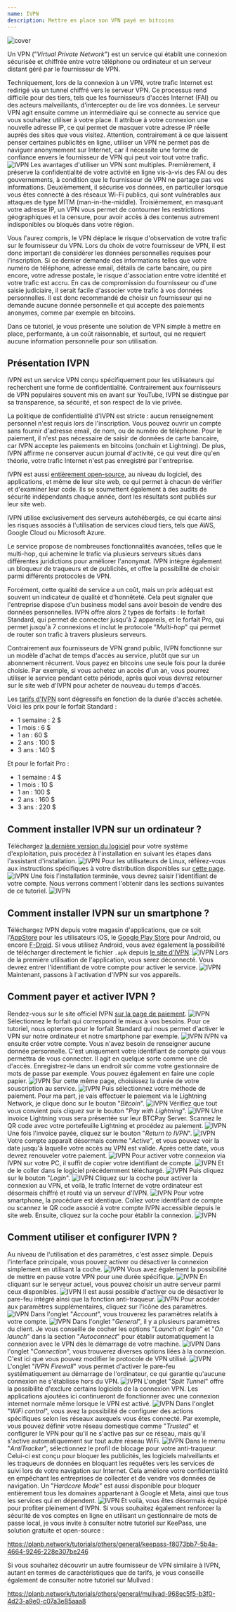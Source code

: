 ```yaml
---
name: IVPN
description: Mettre en place son VPN payé en bitcoins
---
```

![cover](assets/cover.webp)

Un VPN ("*Virtual Private Network*") est un service qui établit une connexion sécurisée et chiffrée entre votre téléphone ou ordinateur et un serveur distant géré par le fournisseur de VPN.

Techniquement, lors de la connexion à un VPN, votre trafic Internet est redirigé via un tunnel chiffré vers le serveur VPN. Ce processus rend difficile pour des tiers, tels que les fournisseurs d'accès Internet (FAI) ou des acteurs malveillants, d'intercepter ou de lire vos données. Le serveur VPN agit ensuite comme un intermédiaire qui se connecte au service que vous souhaitez utiliser à votre place. Il attribue à votre connexion une nouvelle adresse IP, ce qui permet de masquer votre adresse IP réelle auprès des sites que vous visitez. Attention, contrairement à ce que laissent penser certaines publicités en ligne, utiliser un VPN ne permet pas de naviguer anonymement sur Internet, car il nécessite une forme de confiance envers le fournisseur de VPN qui peut voir tout votre trafic.
![IVPN](assets/fr/01.webp)
Les avantages d'utiliser un VPN sont multiples. Premièrement, il préserve la confidentialité de votre activité en ligne vis-à-vis des FAI ou des gouvernements, à condition que le fournisseur de VPN ne partage pas vos informations. Deuxièmement, il sécurise vos données, en particulier lorsque vous êtes connecté à des réseaux Wi-Fi publics, qui sont vulnérables aux attaques de type MITM (man-in-the-middle). Troisièmement, en masquant votre adresse IP, un VPN vous permet de contourner les restrictions géographiques et la censure, pour avoir accès à des contenus autrement indisponibles ou bloqués dans votre région.

Vous l'aurez compris, le VPN déplace le risque d'observation de votre trafic sur le fournisseur du VPN. Lors du choix de votre fournisseur de VPN, il est donc important de considérer les données personnelles requises pour l'inscription. Si ce dernier demande des informations telles que votre numéro de téléphone, adresse email, détails de carte bancaire, ou pire encore, votre adresse postale, le risque d'association entre votre identité et votre trafic est accru. En cas de compromission du fournisseur ou d'une saisie judiciaire, il serait facile d'associer votre trafic à vos données personnelles. Il est donc recommandé de choisir un fournisseur qui ne demande aucune donnée personnelle et qui accepte des paiements anonymes, comme par exemple en bitcoins.

Dans ce tutoriel, je vous présente une solution de VPN simple à mettre en place, performante, à un coût raisonnable, et surtout, qui ne requiert aucune information personnelle pour son utilisation.

## Présentation IVPN

IVPN est un service VPN conçu spécifiquement pour les utilisateurs qui recherchent une forme de confidentialité. Contrairement aux fournisseurs de VPN populaires souvent mis en avant sur YouTube, IVPN se distingue par sa transparence, sa sécurité, et son respect de la vie privée.

La politique de confidentialité d'IVPN est stricte : aucun renseignement personnel n'est requis lors de l'inscription. Vous pouvez ouvrir un compte sans fournir d'adresse email, de nom, ou de numéro de téléphone. Pour le paiement, il n'est pas nécessaire de saisir de données de carte bancaire, car IVPN accepte les paiements en bitcoins (onchain et Lightning). De plus, IVPN affirme ne conserver aucun journal d'activité, ce qui veut dire qu'en théorie, votre trafic Internet n'est pas enregistré par l'entreprise.

IVPN est aussi [entièrement open-source](https://github.com/ivpn), au niveau du logiciel, des applications, et même de leur site web, ce qui permet à chacun de vérifier et d'examiner leur code. Ils se soumettent également à des audits de sécurité indépendants chaque année, dont les résultats sont publiés sur leur site web.

IVPN utilise exclusivement des serveurs autohébergés, ce qui écarte ainsi les risques associés à l'utilisation de services cloud tiers, tels que AWS, Google Cloud ou Microsoft Azure.

Le service propose de nombreuses fonctionnalités avancées, telles que le multi-hop, qui achemine le trafic via plusieurs serveurs situés dans différentes juridictions pour améliorer l'anonymat. IVPN intègre également un bloqueur de traqueurs et de publicités, et offre la possibilité de choisir parmi différents protocoles de VPN.

Forcément, cette qualité de service a un coût, mais un prix adéquat est souvent un indicateur de qualité et d'honnêteté. Cela peut signaler que l'entreprise dispose d'un business model sans avoir besoin de vendre des données personnelles. IVPN offre alors 2 types de forfaits : le forfait Standard, qui permet de connecter jusqu'à 2 appareils, et le forfait Pro, qui permet jusqu'à 7 connexions et inclut le protocole "*Multi-hop*" qui permet de router son trafic à travers plusieurs serveurs.

Contrairement aux fournisseurs de VPN grand public, IVPN fonctionne sur un modèle d'achat de temps d'accès au service, plutôt que sur un abonnement récurrent. Vous payez en bitcoins une seule fois pour la durée choisie. Par exemple, si vous achetez un accès d'un an, vous pourrez utiliser le service pendant cette période, après quoi vous devrez retourner sur le site web d'IVPN pour acheter de nouveau du temps d'accès.

Les [tarifs d'IVPN](https://www.ivpn.net/en/pricing/) sont dégressifs en fonction de la durée d'accès achetée. Voici les prix pour le forfait Standard :
- 1 semaine : 2 $
- 1 mois : 6 $
- 1 an : 60 $
- 2 ans : 100 $
- 3 ans : 140 $

Et pour le forfait Pro :
- 1 semaine : 4 $
- 1 mois : 10 $
- 1 an : 100 $
- 2 ans : 160 $
- 3 ans : 220 $

## Comment installer IVPN sur un ordinateur ?

Téléchargez [la dernière version du logiciel](https://www.ivpn.net/en/apps-windows/) pour votre système d'exploitation, puis procédez à l'installation en suivant les étapes dans l'assistant d'installation.
![IVPN](assets/notext/02.webp)
Pour les utilisateurs de Linux, référez-vous aux instructions spécifiques à votre distribution disponibles sur [cette page](https://www.ivpn.net/en/apps-linux/).
![IVPN](assets/notext/03.webp)
Une fois l'installation terminée, vous devrez saisir l'identifiant de votre compte. Nous verrons comment l'obtenir dans les sections suivantes de ce tutoriel.
![IVPN](assets/notext/04.webp)
## Comment installer IVPN sur un smartphone ?

Téléchargez IVPN depuis votre magasin d'applications, que ce soit l'[AppStore](https://apps.apple.com/us/app/ivpn-secure-vpn-for-privacy/id1193122683) pour les utilisateurs iOS, le [Google Play Store](https://play.google.com/store/apps/details?id=net.ivpn.client) pour Android, ou encore [F-Droid](https://f-droid.org/en/packages/net.ivpn.client). Si vous utilisez Android, vous avez également la possibilité de télécharger directement le fichier `.apk` depuis [le site d'IVPN](https://www.ivpn.net/en/apps-android/).
![IVPN](assets/notext/05.webp)
Lors de la première utilisation de l'application, vous serez déconnecté. Vous devrez entrer l'identifiant de votre compte pour activer le service.
![IVPN](assets/notext/06.webp)
Maintenant, passons à l'activation d'IVPN sur vos appareils.

## Comment payer et activer IVPN ?

Rendez-vous sur le site officiel IVPN [sur la page de paiement](https://www.ivpn.net/en/pricing/).
![IVPN](assets/notext/07.webp)
Sélectionnez le forfait qui correspond le mieux à vos besoins. Pour ce tutoriel, nous opterons pour le forfait Standard qui nous permet d'activer le VPN sur notre ordinateur et notre smartphone par exemple.
![IVPN](assets/notext/08.webp)
IVPN va ensuite créer votre compte. Vous n'avez besoin de renseigner aucune donnée personnelle. C'est uniquement votre identifiant de compte qui vous permettra de vous connecter. Il agit en quelque sorte comme une clé d'accès. Enregistrez-le dans un endroit sûr comme votre gestionnaire de mots de passe par exemple. Vous pouvez également en faire une copie papier.
![IVPN](assets/notext/09.webp)
Sur cette même page, choisissez la durée de votre souscription au service.
![IVPN](assets/notext/10.webp)
Puis sélectionnez votre méthode de paiement. Pour ma part, je vais effectuer le paiement via le Lightning Network, je clique donc sur le bouton "*Bitcoin*".
![IVPN](assets/notext/11.webp)
Vérifiez que tout vous convient puis cliquez sur le bouton "*Pay with Lightning*".
![IVPN](assets/notext/12.webp)
Une invoice Lightning vous sera présentée sur leur BTCPay Server. Scannez le QR code avec votre portefeuille Lightning et procédez au paiement.
![IVPN](assets/notext/13.webp)
Une fois l'invoice payée, cliquez sur le bouton "*Return to IVPN*".
![IVPN](assets/notext/14.webp)
Votre compte apparaît désormais comme "*Active*", et vous pouvez voir la date jusqu'à laquelle votre accès au VPN est valide. Après cette date, vous devrez renouveler votre paiement.
![IVPN](assets/notext/15.webp)
Pour activer votre connexion via IVPN sur votre PC, il suffit de copier votre identifiant de compte.
![IVPN](assets/notext/16.webp)
Et de le coller dans le logiciel précédemment téléchargé.
![IVPN](assets/notext/17.webp)
Puis cliquez sur le bouton "*Login*".
![IVPN](assets/notext/18.webp)
Cliquez sur la coche pour activer la connexion au VPN, et voilà, le trafic Internet de votre ordinateur est désormais chiffré et routé via un serveur d'IVPN.
![IVPN](assets/notext/19.webp)
Pour votre smartphone, la procédure est identique. Collez votre identifiant de compte ou scannez le QR code associé à votre compte IVPN accessible depuis le site web. Ensuite, cliquez sur la coche pour établir la connexion.
![IVPN](assets/notext/20.webp)
## Comment utiliser et configurer IVPN ?

Au niveau de l'utilisation et des paramètres, c'est assez simple. Depuis l'interface principale, vous pouvez activer ou désactiver la connexion simplement en utilisant la coche.
![IVPN](assets/notext/21.webp)
Vous avez également la possibilité de mettre en pause votre VPN pour une durée spécifique.
![IVPN](assets/notext/22.webp)
En cliquant sur le serveur actuel, vous pouvez choisir un autre serveur parmi ceux disponibles.
![IVPN](assets/notext/23.webp)
Il est aussi possible d'activer ou de désactiver le pare-feu intégré ainsi que la fonction anti-traqueur.
![IVPN](assets/notext/24.webp)
Pour accéder aux paramètres supplémentaires, cliquez sur l'icône des paramètres.
![IVPN](assets/notext/25.webp)
Dans l'onglet "*Account*", vous trouverez les paramètres relatifs à votre compte.
![IVPN](assets/notext/26.webp)
Dans l'onglet "*General*", il y a plusieurs paramètres du client. Je vous conseille de cocher les options "*Launch at login*" et "*On launch*" dans la section "*Autoconnect*" pour établir automatiquement la connexion avec le VPN dès le démarrage de votre machine.
![IVPN](assets/notext/27.webp)
Dans l'onglet "*Connection*", vous trouverez diverses options liées à la connexion. C'est ici que vous pouvez modifier le protocole de VPN utilisé.
![IVPN](assets/notext/28.webp)
L'onglet "*IVPN Firewall*" vous permet d'activer le pare-feu systématiquement au démarrage de l'ordinateur, ce qui garantie qu'aucune connexion ne s'établisse hors du VPN.
![IVPN](assets/notext/29.webp)
L'onglet "*Split Tunnel*" offre la possibilité d'exclure certains logiciels de la connexion VPN. Les applications ajoutées ici continueront de fonctionner avec une connexion internet normale même lorsque le VPN est activé.
![IVPN](assets/notext/30.webp)
Dans l'onglet "*WiFi control*", vous avez la possibilité de configurer des actions spécifiques selon les réseaux auxquels vous êtes connecté. Par exemple, vous pouvez définir votre réseau domestique comme "*Trusted*" et configurer le VPN pour qu'il ne s'active pas sur ce réseau, mais qu'il s'active automatiquement sur tout autre réseau WiFi.
![IVPN](assets/notext/31.webp)
Dans le menu "*AntiTracker*", sélectionnez le profil de blocage pour votre anti-traqueur. Celui-ci est conçu pour bloquer les publicités, les logiciels malveillants et les traqueurs de données en bloquant les requêtes vers les services de suivi lors de votre navigation sur Internet. Cela améliore votre confidentialité en empêchant les entreprises de collecter et de vendre vos données de navigation. Un "*Hardcore Mode*" est aussi disponible pour bloquer entièrement tous les domaines appartenant à Google et Meta, ainsi que tous les services qui en dépendent.
![IVPN](assets/notext/32.webp)
Et voilà, vous êtes désormais équipé pour profiter pleinement d'IVPN. Si vous souhaitez également renforcer la sécurité de vos comptes en ligne en utilisant un gestionnaire de mots de passe local, je vous invite à consulter notre tutoriel sur KeePass, une solution gratuite et open-source :

https://planb.network/tutorials/others/general/keepass-f8073bb7-5b4a-4664-9246-228e307be246

Si vous souhaitez découvrir un autre fournisseur de VPN similaire à IVPN, autant en termes de caractéristiques que de tarifs, je vous conseille également de consulter notre tutoriel sur Mullvad :

https://planb.network/tutorials/others/general/mullvad-968ec5f5-b3f0-4d23-a9e0-c07a3e85aaa8